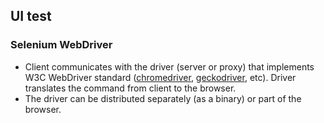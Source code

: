 ## UI test

### Selenium WebDriver

* Client communicates with the driver (server or proxy) that implements W3C WebDriver
  standard ([chromedriver](https://sites.google.com/a/chromium.org/chromedriver/), [geckodriver](https://github.com/mozilla/geckodriver), etc). Driver translates the command from
  client to the browser.
* The driver can be distributed separately (as a binary) or part of the browser.
